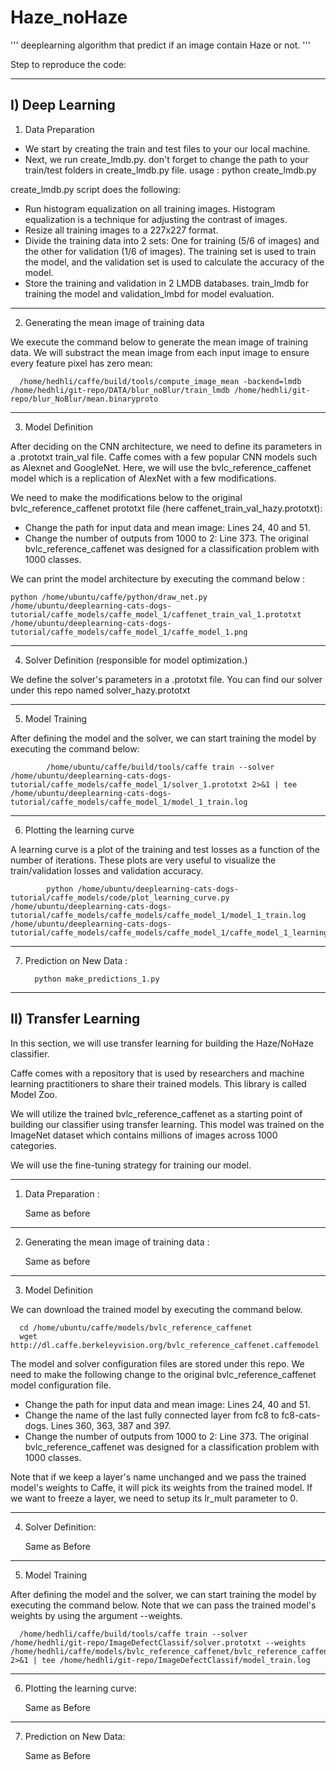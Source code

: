 # Haze_noHaze
'''
deeplearning algorithm that predict if an image contain Haze or not.
'''

Step to reproduce the code:
____________________________________________________
I) Deep Learning
-----------------------
1) Data Preparation
- We start by creating the train and test  files to your our local machine. 
- Next, we run create_lmdb.py. don't forget to change the path to your train/test folders in create_lmdb.py file.
      usage : python create_lmdb.py

create_lmdb.py script does the following:

   -  Run histogram equalization on all training images. Histogram equalization is a technique for adjusting the contrast of images.
   -  Resize all training images to a 227x227 format.
   -  Divide the training data into 2 sets: One for training (5/6 of images) and the other for validation (1/6 of images). The training set is used to train the model, and the validation set is used to calculate the accuracy of the model.
   -  Store the training and validation in 2 LMDB databases. train_lmdb for training the model and validation_lmbd for model evaluation.
-----------------------------------------------
2)  Generating the mean image of training data
  
  We execute the command below to generate the mean image of training data. We will substract the mean image from each input     image to ensure every feature pixel has zero mean:
    
      /home/hedhli/caffe/build/tools/compute_image_mean -backend=lmdb /home/hedhli/git-repo/DATA/blur_noBlur/train_lmdb /home/hedhli/git-repo/blur_NoBlur/mean.binaryproto
    
------------------------------------------------
3)  Model Definition

After deciding on the CNN architecture, we need to define its parameters in a .prototxt train_val file. Caffe comes with a few popular CNN models such as Alexnet and GoogleNet. Here, we will use the bvlc_reference_caffenet model which is a replication of AlexNet with a few modifications.

We need to make the modifications below to the original bvlc_reference_caffenet prototxt file (here caffenet_train_val_hazy.prototxt):

  - Change the path for input data and mean image: Lines 24, 40 and 51.
  - Change the number of outputs from 1000 to 2: Line 373. The original bvlc_reference_caffenet was designed for a classification problem with 1000 classes.

We can print the model architecture by executing the command below :

    python /home/ubuntu/caffe/python/draw_net.py /home/ubuntu/deeplearning-cats-dogs-tutorial/caffe_models/caffe_model_1/caffenet_train_val_1.prototxt /home/ubuntu/deeplearning-cats-dogs-tutorial/caffe_models/caffe_model_1/caffe_model_1.png
 
---------------------------------------------------
4)   Solver Definition (responsible for model optimization.)

We define the solver's parameters in a .prototxt file. You can find our solver under this repo named solver_hazy.prototxt

---------------------------------------------------
5)    Model Training 

After defining the model and the solver, we can start training the model by executing the command below: 

            /home/ubuntu/caffe/build/tools/caffe train --solver /home/ubuntu/deeplearning-cats-dogs-tutorial/caffe_models/caffe_model_1/solver_1.prototxt 2>&1 | tee /home/ubuntu/deeplearning-cats-dogs-tutorial/caffe_models/caffe_model_1/model_1_train.log

---------------------------------------------------
6)    Plotting the learning curve

A learning curve is a plot of the training and test losses as a function of the number of iterations. These plots are very useful to visualize the train/validation losses and validation accuracy. 

            python /home/ubuntu/deeplearning-cats-dogs-tutorial/caffe_models/code/plot_learning_curve.py /home/ubuntu/deeplearning-cats-dogs-tutorial/caffe_models/caffe_models/caffe_model_1/model_1_train.log /home/ubuntu/deeplearning-cats-dogs-tutorial/caffe_models/caffe_models/caffe_model_1/caffe_model_1_learning_curve.png
            
---------------------------------------------------            
 7)   Prediction on New Data : 
            
            python make_predictions_1.py
 
____________________________________________________
II) Transfer Learning
----------------------
In this section, we will use transfer learning for building the Haze/NoHaze classifier.

Caffe comes with a repository that is used by researchers and machine learning practitioners to share their trained models. This library is called Model Zoo.

We will utilize the trained bvlc_reference_caffenet as a starting point of building our classifier using transfer learning. This model was trained on the ImageNet dataset which contains millions of images across 1000 categories.

We will use the fine-tuning strategy for training our model. 

---------------------------------------------------            
 1)   Data Preparation : 
 
      Same as before
 ---------------------------------------------------            
 2)   Generating the mean image of training data : 
 
      Same as before
 
 
 -------------------------------------------------
 3)  Model Definition
 
  We can download the trained model by executing the command below.

      cd /home/ubuntu/caffe/models/bvlc_reference_caffenet
      wget http://dl.caffe.berkeleyvision.org/bvlc_reference_caffenet.caffemodel
 
 
 The model and solver configuration files are stored under this repo. We need to make the following change to the original bvlc_reference_caffenet model configuration file.

- Change the path for input data and mean image: Lines 24, 40 and 51.
- Change the name of the last fully connected layer from fc8 to fc8-cats-dogs. Lines 360, 363, 387 and 397.
- Change the number of outputs from 1000 to 2: Line 373. The original bvlc_reference_caffenet was designed for a classification problem with 1000 classes.

Note that if we keep a layer's name unchanged and we pass the trained model's weights to Caffe, it will pick its weights from the trained model. If we want to freeze a layer, we need to setup its lr_mult parameter to 0.


-------------------------------------------------
 4)  Solver Definition:
 
      Same as Before
 -------------------------------------------------
 5)  Model Training 
 
 After defining the model and the solver, we can start training the model by executing the command below. Note that we can pass the trained model's weights by using the argument --weights.

      /home/hedhli/caffe/build/tools/caffe train --solver /home/hedhli/git-repo/ImageDefectClassif/solver.prototxt --weights  /home/hedhli/caffe/models/bvlc_reference_caffenet/bvlc_reference_caffenet.caffemodel  2>&1 | tee /home/hedhli/git-repo/ImageDefectClassif/model_train.log


 
 -------------------------------------------------
 6)  Plotting the learning curve:
 
     Same as Before
  -------------------------------------------------
 7)  Prediction on New Data:
 
      Same as Before
 
 

  
  
  

    
